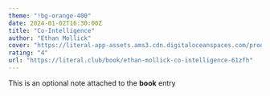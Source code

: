 ```yaml
---
theme: "!bg-orange-400"
date: 2024-01-02T16:30:00Z
title: "Co-Intelligence"
author: "Ethan Mollick"
cover: "https://literal-app-assets.ams3.cdn.digitaloceanspaces.com/production/covers/useruploads/clulcsrgm00000hwe5n641ec6.jpeg"
rating: "4"
url: "https://literal.club/book/ethan-mollick-co-intelligence-61zfh"
---
```


This is an optional note attached to the **book** entry
